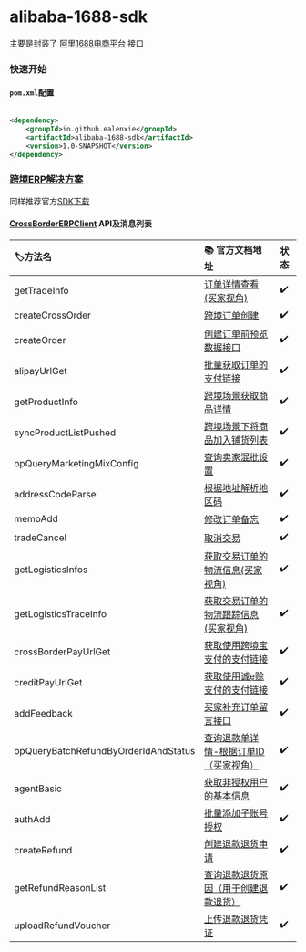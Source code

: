 alibaba-1688-sdk
===========

主要是封装了 [阿里1688电商平台](https://open.1688.com/?spm=a260s.26059361.0.0.736855edrAcLXQ) 接口

### 快速开始

#### `pom.xml`配置

```xml

<dependency>
    <groupId>io.github.ealenxie</groupId>
    <artifactId>alibaba-1688-sdk</artifactId>
    <version>1.0-SNAPSHOT</version>
</dependency>
```

### [跨境ERP解决方案](https://open.1688.com/solution/solutionDetail.htm?spm=a260s.11247765.je8hk6gy.25.3fcd32baesEynz&solutionKey=1610440369288#apiAndMessageList)

同样推荐官方[SDK下载](https://open.1688.com/solution/solutionDetail.htm?spm=a260s.11247765.je8hk6gy.24.5d2932ba0QlkSC&solutionKey=1610440369288#sdk)

#### [CrossBorderERPClient](https://github.com/EalenXie/sdk-all/blob/main/alibaba-1688-sdk/src/main/java/io/github/ealenxie/alibaba/CrossBorderERPClient.java) API及消息列表

| 🏷️方法名                               | 📚 官方文档地址                                                                                                                                                                    | 状态  |
|:-------------------------------------|:-----------------------------------------------------------------------------------------------------------------------------------------------------------------------------|:----|
| getTradeInfo                         | [订单详情查看(买家视角)](https://open.1688.com/api/apidocdetail.htm?id=com.alibaba.trade:alibaba.trade.get.buyerView-1&aopApiCategory=trade_new)                                       | ✔️  |
| createCrossOrder                     | [跨境订单创建](https://open.1688.com/api/apidocdetail.htm?id=com.alibaba.trade:alibaba.trade.createCrossOrder-1)                                                                   | ✔️  |
| createOrder                          | [创建订单前预览数据接口](https://open.1688.com/api/apidocdetail.htm?id=com.alibaba.trade:alibaba.createOrder.preview-1&aopApiCategory=trade_new)                                        | ✔️  |
| alipayUrlGet                         | [批量获取订单的支付链接](https://open.1688.com/api/apidocdetail.htm?id=com.alibaba.trade:alibaba.alipay.url.get-1)                                                                      | ✔️  |
| getProductInfo                       | [跨境场景获取商品详情](https://open.1688.com/api/apidocdetail.htm?id=com.alibaba.product:alibaba.cross.productInfo-1)                                                                  | ✔️  |
| syncProductListPushed                | [跨境场景下将商品加入铺货列表](https://open.1688.com/api/apidocdetail.htm?id=com.alibaba.product.push:alibaba.cross.syncProductListPushed-1)                                               | ✔️  |
| opQueryMarketingMixConfig            | [查询卖家混批设置](https://open.1688.com/api/apidocdetail.htm?id=com.alibaba.trade:alibaba.trade.OpQueryMarketingMixConfig-1&aopApiCategory=trade_new)                               | ✔️  |
| addressCodeParse                     | [根据地址解析地区码](https://open.1688.com/api/apidocdetail.htm?id=com.alibaba.trade:alibaba.trade.addresscode.parse-1&aopApiCategory=trade_new)                                      | ✔️  |
| memoAdd                              | [修改订单备忘](https://open.1688.com/api/apidocdetail.htm?id=com.alibaba.trade:alibaba.order.memoAdd-1&aopApiCategory=trade_new)                                                   | ✔️  |
| tradeCancel                          | [取消交易](https://open.1688.com/api/apidocdetail.htm?id=com.alibaba.trade:alibaba.trade.cancel-1&aopApiCategory=trade_new)                                                      | ✔️  |
| getLogisticsInfos                    | [获取交易订单的物流信息(买家视角)](https://open.1688.com/api/apidocdetail.htm?id=com.alibaba.logistics:alibaba.trade.getLogisticsInfos.buyerView-1&aopApiCategory=Logistics_NEW)            | ✔️  |
| getLogisticsTraceInfo                | [获取交易订单的物流跟踪信息(买家视角)](https://open.1688.com/api/apidocdetail.htm?id=com.alibaba.logistics:alibaba.trade.getLogisticsTraceInfo.buyerView-1&aopApiCategory=Logistics_NEW)      | ✔️  |
| crossBorderPayUrlGet                 | [获取使用跨境宝支付的支付链接](https://open.1688.com/api/apidocdetail.htm?id=com.alibaba.trade:alibaba.crossBorderPay.url.get-1)                                                           | ✔️  |
| creditPayUrlGet                      | [获取使用诚e赊支付的支付链接](https://open.1688.com/api/apidocdetail.htm?id=com.alibaba.trade:alibaba.creditPay.url.get-1)                                                                | ✔️  |
| addFeedback                          | [买家补充订单留言接口](https://open.1688.com/api/apidocdetail.htm?id=com.alibaba.trade:alibaba.trade.addFeedback-1&aopApiCategory=trade_new)                                           | ✔️  |
| opQueryBatchRefundByOrderIdAndStatus | [查询退款单详情-根据订单ID（买家视角）](https://open.1688.com/api/apidocdetail.htm?id=com.alibaba.trade:alibaba.trade.refund.OpQueryBatchRefundByOrderIdAndStatus-1&aopApiCategory=trade_new) | ✔️  |
| agentBasic                           | [获取非授权用户的基本信息](https://open.1688.com/api/apidocdetail.htm?id=com.alibaba.account:alibaba.account.agent.basic-1&aopApiCategory=member)                                        | ✔️  |
| authAdd                              | [批量添加子账号授权](https://open.1688.com/api/apidocdetail.htm?id=system.oauth2:subaccount.auth.add-1)                                                                               | ✔️  |
| createRefund                         | [创建退款退货申请](https://open.1688.com/api/apidocdetail.htm?id=com.alibaba.trade:alibaba.trade.createRefund-1)                                                                     | ✔️  |
| getRefundReasonList                  | [查询退款退货原因（用于创建退款退货）](https://open.1688.com/api/apidocdetail.htm?id=com.alibaba.trade:alibaba.trade.getRefundReasonList-1)                                                    | ✔️  |
| uploadRefundVoucher                  | [上传退款退货凭证](https://open.1688.com/api/apidocdetail.htm?id=com.alibaba.trade:alibaba.trade.uploadRefundVoucher-1)                                                              | ✔️  |
